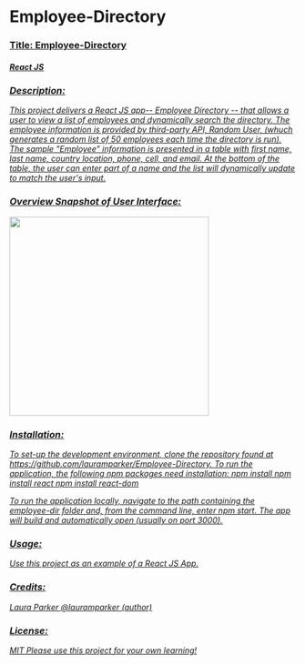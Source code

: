 # Employee-Directory

<h3><u>Title: Employee-Directory<u></h3>
<h5><i>React JS<i></h5>

<h3>Description:</h3> 
    This project delivers a React JS app-- Employee Directory -- that allows a user to view a list of employees and dynamically search the directory.  The employee information is provided by third-party API, Random User, (whuch generates a random list of 50 employees each time the directory is run).
    The sample "Employee" information is presented in a table with first name, last name, country location, phone, cell, and email.  At the bottom of the table, the user can enter part of a name and the list will dynamically update to match the user's input.


<h3>Overview Snapshot of User Interface:</h3> 

<p>
    <img src="public/directoryREADME.png" width="350" height="350" />
</p>


<h3>Installation:</h3>
    To set-up the development environment, clone the repository found at https://github.com/lauramparker/Employee-Directory. To run the application, the following npm packages need installation:
   npm install
   npm install react
   npm install react-dom
   
   To run the application locally, navigate to the path containing the employee-dir folder and, from the command line, enter npm start.  The app will build and automatically open (usually on port 3000).
    
  



<h3>Usage:</h3>
    Use this project as an example of a React JS App.

<h3>Credits:</h3> Laura Parker @lauramparker (author)

<h3>License:</h3> MIT   <i>Please use this project for your own learning!</i> 
